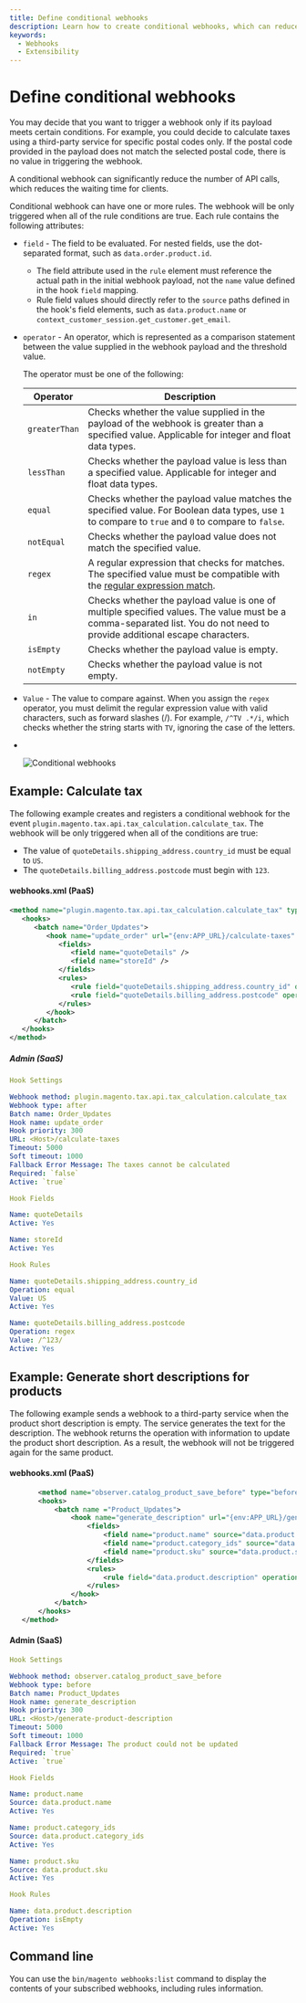 ```yaml
---
title: Define conditional webhooks
description: Learn how to create conditional webhooks, which can reduce the amount of remote API calls.
keywords:
  - Webhooks
  - Extensibility
---
```


# Define conditional webhooks

You may decide that you want to trigger a webhook only if its payload meets certain conditions. For example, you could decide to calculate taxes using a third-party service for specific postal codes only. If the postal code provided in the payload does not match the selected postal code, there is no value in triggering the webhook.

A conditional webhook can significantly reduce the number of API calls, which reduces the waiting time for clients.

Conditional webhook can have one or more rules. The webhook will be only triggered when all of the rule conditions are true. Each rule contains the following attributes:

*  `field` - The field to be evaluated. For nested fields, use the dot-separated format, such as `data.order.product.id`.
      
      - The field attribute used in the `rule` element must reference the actual path in the initial webhook payload, not the `name` value defined in the hook `field` mapping.
      - Rule field values should directly refer to the `source` paths defined in the hook's field elements, such as `data.product.name` or `context_customer_session.get_customer.get_email`.

*  `operator` - An operator, which is represented as a comparison statement between the value supplied in the webhook payload and the threshold value.

   The operator must be one of the following:

   | Operator | Description |
   |---|---|
   `greaterThan` | Checks whether the value supplied in the payload of the webhook is greater than a specified value. Applicable for integer and float data types.
   `lessThan` | Checks whether the payload value is less than a specified value. Applicable for integer and float data types.
   `equal` | Checks whether the payload value matches the specified value. For Boolean data types, use `1` to compare to `true` and `0` to compare to `false`.
   `notEqual` | Checks whether the payload value does not match the specified value.
   `regex` | A regular expression that checks for matches. The specified value must be compatible with the [regular expression match](https://www.php.net/manual/en/function.preg-match.php).
   `in`| Checks whether the payload value is one of multiple specified values. The value must be a comma-separated list. You do not need to provide additional escape characters.
   `isEmpty` | Checks whether the payload value is empty.
   `notEmpty` | Checks whether the payload value is not empty.

*  `Value` - The value to compare against. When you assign the `regex` operator, you must delimit the regular expression value with valid characters, such as forward slashes (/). For example, `/^TV .*/i`, which checks whether the string starts with `TV`, ignoring the case of the letters.

* &#8203;<Edition name="saas" />

   ![Conditional webhooks](../_images/webhooks/webhooks-rule.png)

## Example: Calculate tax

The following example creates and registers a conditional webhook for the event `plugin.magento.tax.api.tax_calculation.calculate_tax`. The webhook will be only triggered when all of the conditions are true:

*  The value of `quoteDetails.shipping_address.country_id` must be equal to `US`.
*  The `quoteDetails.billing_address.postcode` must begin with `123`.

<CodeBlock slots="heading, code" repeat="2" languages="XML, YAML" />

#### webhooks.xml (PaaS)

```xml
<method name="plugin.magento.tax.api.tax_calculation.calculate_tax" type="after">
   <hooks>
      <batch name="Order_Updates">
         <hook name="update_order" url="{env:APP_URL}/calculate-taxes" method="POST" timeout="5000" softTimeout="1000" priority="300" required="false" fallbackErrorMessage="The taxes cannot be calculated">
            <fields>
               <field name="quoteDetails" />
               <field name="storeId" />
            </fields>
            <rules>
               <rule field="quoteDetails.shipping_address.country_id" operator="equal" value="US" />
               <rule field="quoteDetails.billing_address.postcode" operator="regex" value="/^123/" />
            </rules>
         </hook>
      </batch>
   </hooks>
</method>
```

##### Admin (SaaS)

```yaml
Hook Settings

Webhook method: plugin.magento.tax.api.tax_calculation.calculate_tax
Webhook type: after
Batch name: Order_Updates
Hook name: update_order
Hook priority: 300
URL: <Host>/calculate-taxes
Timeout: 5000
Soft timeout: 1000
Fallback Error Message: The taxes cannot be calculated
Required: `false`
Active: `true`

Hook Fields

Name: quoteDetails
Active: Yes

Name: storeId
Active: Yes

Hook Rules

Name: quoteDetails.shipping_address.country_id
Operation: equal
Value: US
Active: Yes

Name: quoteDetails.billing_address.postcode
Operation: regex
Value: /^123/
Active: Yes
```

## Example: Generate short descriptions for products

The following example sends a webhook to a third-party service when the product short description is empty. The service generates the text for the description. The webhook returns the operation with information to update the product short description. As a result, the webhook will not be triggered again for the same product.

<CodeBlock slots="heading, code" repeat="2" languages="XML, YAML" />

#### webhooks.xml (PaaS)

```xml
       <method name="observer.catalog_product_save_before" type="before">
       <hooks>
           <batch name ="Product_Updates">
               <hook name="generate_description" url="{env:APP_URL}/generate-product-description" timeout="5000" softTimeout="1000" priority="300" required="true" fallbackErrorMessage="The product could not be updated">
                   <fields>
                       <field name="product.name" source="data.product.name" />
                       <field name="product.category_ids" source="data.product.category_ids" />
                       <field name="product.sku" source="data.product.sku" />
                   </fields>
                   <rules>
                       <rule field="data.product.description" operation="isEmpty" />
                   </rules>
               </hook>
           </batch>
       </hooks>
   </method>
```

#### Admin (SaaS)

```yaml
Hook Settings

Webhook method: observer.catalog_product_save_before
Webhook type: before
Batch name: Product_Updates
Hook name: generate_description
Hook priority: 300
URL: <Host>/generate-product-description
Timeout: 5000
Soft timeout: 1000
Fallback Error Message: The product could not be updated
Required: `true`
Active: `true`

Hook Fields

Name: product.name
Source: data.product.name
Active: Yes

Name: product.category_ids
Source: data.product.category_ids
Active: Yes

Name: product.sku
Source: data.product.sku
Active: Yes

Hook Rules

Name: data.product.description
Operation: isEmpty
Active: Yes
```

## Command line

<Edition name="paas" />

You can use the `bin/magento webhooks:list` command to display the contents of your subscribed webhooks, including rules information.
